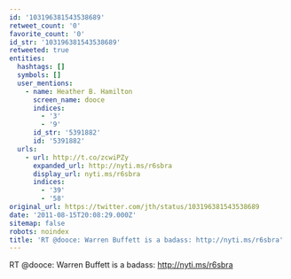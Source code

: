 ```yaml
---
id: '103196381543538689'
retweet_count: '0'
favorite_count: '0'
id_str: '103196381543538689'
retweeted: true
entities:
  hashtags: []
  symbols: []
  user_mentions:
    - name: Heather B. Hamilton
      screen_name: dooce
      indices:
        - '3'
        - '9'
      id_str: '5391882'
      id: '5391882'
  urls:
    - url: http://t.co/zcwiPZy
      expanded_url: http://nyti.ms/r6sbra
      display_url: nyti.ms/r6sbra
      indices:
        - '39'
        - '58'
original_url: https://twitter.com/jth/status/103196381543538689
date: '2011-08-15T20:08:29.000Z'
sitemap: false
robots: noindex
title: 'RT @dooce: Warren Buffett is a badass: http://nyti.ms/r6sbra'
---
```


RT @dooce: Warren Buffett is a badass: http://nyti.ms/r6sbra